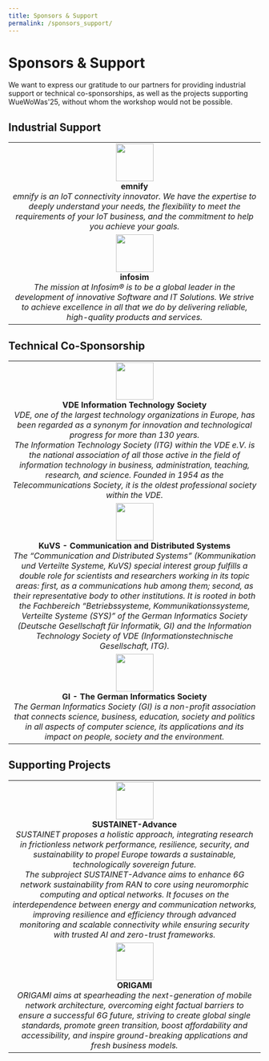 ```yaml
---
title: Sponsors & Support
permalink: /sponsors_support/
---
```


# Sponsors & Support
We want to express our gratitude to our partners for providing industrial support or technical co-sponsorships, as well as the projects supporting WueWoWas'25, without whom the workshop would not be possible.

## Industrial Support

<table>
  <tr>
    <td align="center">
      <img src="{{ '/assets/images/emnify_new.png' | relative_url }}"  width="75" height="75"><br />
      <b>emnify</b>  <br />
      <em> emnify is an IoT connectivity innovator. We have the expertise to deeply understand your needs, the flexibility to meet the requirements of your IoT business, and the commitment to help you achieve your goals. </em>
    </td>
  </tr>
  <tr>
    <td align="center">
      <img src="{{ '/assets/images/infosim.png' | relative_url }}"  width="75" height="75"><br />
      <b>infosim</b>  <br />
    <em>The mission at Infosim® is to be a global leader in the development of innovative Software and IT Solutions. We strive to achieve excellence in all that we do by delivering reliable, high-quality products and services.</em>
    </td>
  </tr>
</table>


## Technical Co-Sponsorship

<table>
  <tr>
    <td align="center">
      <img src="{{ '/assets/images/vde.jpg' | relative_url }}"  width="75" height="75"><br />
      <b>VDE Information Technology Society</b> <br />
      <em>VDE, one of the largest technology organizations in Europe, has been regarded as a synonym for innovation and technological progress for more than 130 years.</em> </br>
      <em>The Information Technology Society (ITG) within the VDE e.V. is the national association of all those active in the field of information technology in business, administration, teaching, research, and science. Founded in 1954 as the Telecommunications Society, it is the oldest professional society within the VDE.</em>
    </td>
  </tr>
  <tr>
    <td align="center">
      <img src="{{ '/assets/images/kuvs.png' | relative_url }}"  width="75" height="75"><br />
      <b>KuVS - Communication and Distributed Systems</b>  <br />
      <em>The “Communication and Distributed Systems” (Kommunikation und Verteilte Systeme, KuVS) special interest group fulfills a double role for scientists and researchers working in its topic areas: first, as a communications hub among them; second, as their representative body to other institutions. It is rooted in both the Fachbereich “Betriebssysteme, Kommunikationssysteme, Verteilte Systeme (SYS)” of the German Informatics Society (Deutsche Gesellschaft für Informatik, GI) and the Information Technology Society of VDE (Informationstechnische Gesellschaft, ITG).</em>
    </td>
  </tr>
  <tr>
    <td align="center">
      <img src="{{ '/assets/images/gi.png' | relative_url }}"  width="75" height="75"><br />
      <b>GI - The German Informatics Society</b> <br />
      <em>The German Informatics Society (GI) is a non-profit association that connects science, business, education, society and politics in all aspects of computer science, its applications and its impact on people, society and the environment.</em>
    </td>
  </tr>
</table>

## Supporting Projects

<table>
  <tr>
    <td align="center">
      <img src="{{ '/assets/images/logo-SUSTAINET-Advance.jpg' | relative_url }}"  width="75" height="75"><br />
      <b>SUSTAINET-Advance</b>  <br />
      <em>SUSTAINET proposes a holistic approach, integrating research in frictionless network performance, resilience, security, and sustainability to propel Europe towards a sustainable, technologically sovereign future.</em><br />
       <em> The subproject SUSTAINET-Advance aims to enhance 6G network sustainability from RAN to core using neuromorphic computing and optical networks. It focuses on the interdependence between energy and communication networks, improving resilience and efficiency through advanced monitoring and scalable connectivity while ensuring security with trusted AI and zero-trust frameworks.
</em>
    </td>
  </tr>
  <tr>
    <td align="center">
      <img src="{{ '/assets/images/origami_logo.png' | relative_url }}"  width="75" height="75"><br />
      <b>ORIGAMI</b>  <br />
      <em>ORIGAMI aims at spearheading the next-generation of mobile network architecture, overcoming eight factual barriers to ensure a successful 6G future, striving to create global single standards, promote green transition, boost affordability and accessibility, and inspire ground-breaking applications and fresh business models. </em>
    </td>
  </tr>
</table>
